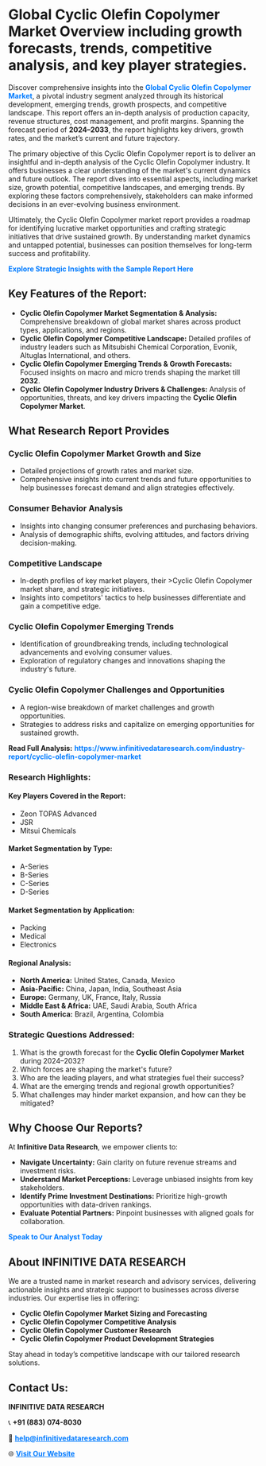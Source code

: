 <h1>Global Cyclic Olefin Copolymer Market Overview including growth forecasts, trends, competitive analysis, and key player strategies.</h1>
<p>
Discover comprehensive insights into the 
<a href="https://www.infinitivedataresearch.com/industry-report/cyclic-olefin-copolymer-market" rel="dofollow" style="color: #007BFF; text-decoration: none;"><strong>Global Cyclic Olefin Copolymer Market</strong></a>, a pivotal industry segment analyzed through its historical development, emerging trends, growth prospects, and competitive landscape. This report offers an in-depth analysis of production capacity, revenue structures, cost management, and profit margins. Spanning the forecast period of <strong>2024–2033</strong>, the report highlights key drivers, growth rates, and the market’s current and future trajectory.
</p>
<p>
The primary objective of this Cyclic Olefin Copolymer report is to deliver an insightful and in-depth analysis of the Cyclic Olefin Copolymer industry. It offers businesses a clear understanding of the market's current dynamics and future outlook. The report dives into essential aspects, including market size, growth potential, competitive landscapes, and emerging trends. By exploring these factors comprehensively, stakeholders can make informed decisions in an ever-evolving business environment.
</p>
<p>
Ultimately, the Cyclic Olefin Copolymer market report provides a roadmap for identifying lucrative market opportunities and crafting strategic initiatives that drive sustained growth. By understanding market dynamics and untapped potential, businesses can position themselves for long-term success and profitability.
</p>
<p>
<a href="https://www.infinitivedataresearch.com/request-sample/reportId=105506" style="color: #007BFF; text-decoration: none;"><strong>Explore Strategic Insights with the Sample Report Here</strong></a>
</p>

<h2>Key Features of the Report:</h2>
<ul>
<li><strong>Cyclic Olefin Copolymer Market Segmentation & Analysis:</strong> Comprehensive breakdown of global market shares across product types, applications, and regions.</li>
<li><strong>Cyclic Olefin Copolymer Competitive Landscape:</strong> Detailed profiles of industry leaders such as Mitsubishi Chemical Corporation, Evonik, Altuglas International, and others.</li>
<li><strong>Cyclic Olefin Copolymer Emerging Trends & Growth Forecasts:</strong> Focused insights on macro and micro trends shaping the market till <strong>2032</strong>.</li>
<li><strong>Cyclic Olefin Copolymer Industry Drivers & Challenges:</strong> Analysis of opportunities, threats, and key drivers impacting the <strong>Cyclic Olefin Copolymer Market</strong>.</li>
</ul>

<h2>What Research Report Provides</h2>
<h3>Cyclic Olefin Copolymer Market Growth and Size</h3>
<ul>
<li>Detailed projections of growth rates and market size.</li>
<li>Comprehensive insights into current trends and future opportunities to help businesses forecast demand and align strategies effectively.</li>
</ul>

<h3>Consumer Behavior Analysis</h3>
<ul>
<li>Insights into changing consumer preferences and purchasing behaviors.</li>
<li>Analysis of demographic shifts, evolving attitudes, and factors driving decision-making.</li>
</ul>

<h3>Competitive Landscape</h3>
<ul>
<li>In-depth profiles of key market players, their >Cyclic Olefin Copolymer market share, and strategic initiatives.</li>
<li>Insights into competitors' tactics to help businesses differentiate and gain a competitive edge.</li>
</ul>

<h3>Cyclic Olefin Copolymer Emerging Trends</h3>
<ul>
<li>Identification of groundbreaking trends, including technological advancements and evolving consumer values.</li>
<li>Exploration of regulatory changes and innovations shaping the industry's future.</li>
</ul>

<h3>Cyclic Olefin Copolymer Challenges and Opportunities</h3>
<ul>
<li>A region-wise breakdown of market challenges and growth opportunities.</li>
<li>Strategies to address risks and capitalize on emerging opportunities for sustained growth.</li>
</ul>
<p><strong>Read Full Analysis:</strong> <a href="https://www.infinitivedataresearch.com/industry-report/cyclic-olefin-copolymer-market" rel="dofollow" style="color: #007BFF; text-decoration: none;"><strong>https://www.infinitivedataresearch.com/industry-report/cyclic-olefin-copolymer-market</strong></a></p>
<h3>Research Highlights:</h3>
<h4>Key Players Covered in the Report:</h4>
<ul><li>Zeon TOPAS Advanced</li><li>JSR</li><li>Mitsui Chemicals</li></ul>
<h4>Market Segmentation by Type:</h4>
<ul><li>A-Series</li><li>B-Series</li><li>C-Series</li><li>D-Series</li></ul>
<h4>Market Segmentation by Application:</h4>
<ul><li>Packing</li><li>Medical</li><li>Electronics</li></ul>

<h4>Regional Analysis:</h4>
<ul>
<li><strong>North America:</strong> United States, Canada, Mexico</li>
<li><strong>Asia-Pacific:</strong> China, Japan, India, Southeast Asia</li>
<li><strong>Europe:</strong> Germany, UK, France, Italy, Russia</li>
<li><strong>Middle East & Africa:</strong> UAE, Saudi Arabia, South Africa</li>
<li><strong>South America:</strong> Brazil, Argentina, Colombia</li>
</ul>

<h3>Strategic Questions Addressed:</h3>
<ol>
<li>What is the growth forecast for the <strong>Cyclic Olefin Copolymer Market</strong> during 2024–2032?</li>
<li>Which forces are shaping the market's future?</li>
<li>Who are the leading players, and what strategies fuel their success?</li>
<li>What are the emerging trends and regional growth opportunities?</li>
<li>What challenges may hinder market expansion, and how can they be mitigated?</li>
</ol>

<h2>Why Choose Our Reports?</h2>
<p>At <strong>Infinitive Data Research</strong>, we empower clients to:</p>
<ul>
<li><strong>Navigate Uncertainty:</strong> Gain clarity on future revenue streams and investment risks.</li>
<li><strong>Understand Market Perceptions:</strong> Leverage unbiased insights from key stakeholders.</li>
<li><strong>Identify Prime Investment Destinations:</strong> Prioritize high-growth opportunities with data-driven rankings.</li>
<li><strong>Evaluate Potential Partners:</strong> Pinpoint businesses with aligned goals for collaboration.</li>
</ul>
<p><a href="https://www.infinitivedataresearch.com/industry-report/cyclic-olefin-copolymer-market" rel="dofollow" style="color: #007BFF; text-decoration: none;"><strong>Speak to Our Analyst Today</strong></a></p>

<h2>About INFINITIVE DATA RESEARCH</h2>
<p>We are a trusted name in market research and advisory services, delivering actionable insights and strategic support to businesses across diverse industries. Our expertise lies in offering:</p>
<ul>
<li><strong>Cyclic Olefin Copolymer Market Sizing and Forecasting</strong></li>
<li><strong>Cyclic Olefin Copolymer Competitive Analysis</strong></li>
<li><strong>Cyclic Olefin Copolymer Customer Research</strong></li>
<li><strong>Cyclic Olefin Copolymer Product Development Strategies</strong></li>
</ul>
<p>Stay ahead in today’s competitive landscape with our tailored research solutions.</p>

<h2>Contact Us:</h2>
<p><strong>INFINITIVE DATA RESEARCH</strong></p>
<p>📞 <strong>+91 (883) 074-8030</strong></p>
<p>📧 <strong><a href="mailto:help@infinitivedataresearch.com" style="color: #007BFF;">help@infinitivedataresearch.com</a></strong></p>
<p>🌐 <strong><a href="https://www.infinitivedataresearch.com" rel="dofollow" style="color: #007BFF;">Visit Our Website</a></strong></p>